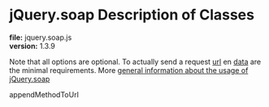 jQuery.soap Description of Classes
==================================
**file:** jquery.soap.js  
**version:** 1.3.9

Note that all options are optional. To actually send a request [url](#url) en [data](#data) are the minimal requirements. More [general information about the usage of jQuery.soap](README.md)

appendMethodToUrl